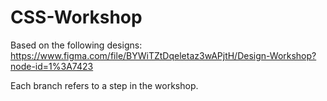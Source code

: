# CSS-Workshop
Based on the following designs: https://www.figma.com/file/BYWiTZtDqeletaz3wAPjtH/Design-Workshop?node-id=1%3A7423

Each branch refers to a step in the workshop.